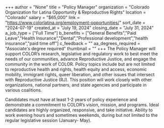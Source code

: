 +++
author = "None"
title = "Policy Manager"
organization = "Colorado Organization for Latina Opportunity & Reproductive Rights"
location = "Colorado"
salary = "$65,000"
link = "https://www.colorlatina.org/employment-opportunities/"
sort_date = "2024-07-19"
created_at = "July 19, 2024"
closing_date = "July 31, 2024"
a_job_type = ["Full Time"]
b_benefits = ["General Benefits","Paid Leave","Health Insurance","Dental","Professional development","health insurance","paid time off"]
c_feedback = ""
aa_degrees_required = "Associate's degree required"
thumbnail = ""
+++
The Policy Manager will support COLOR’s research, legislative and regulatory work to best meet the needs of our communities, advance Reproductive Justice, and engage the community in the work of COLOR. Policy topics include but are not limited to reproductive health and rights, health equity and access, economic mobility, immigrant rights, queer liberation, and other issues that intersect with Reproductive Justice (RJ). This position will work closely with other organizations, national partners, and state agencies and participate in various coalitions. 

Candidates must have at least 1-2 years of policy experience and demonstrate a commitment to COLOR’s vision, mission, and programs. Ideal candidates are highly organized, responsive, and take initiative. Ability to work evening hours and sometimes weekends, during but not limited to the regular legislative session (January- May).
